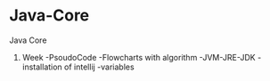 # Java-Core
Java Core
1. Week
-PsoudoCode
-Flowcharts with algorithm
-JVM-JRE-JDK
-installation of intellij
-variables
